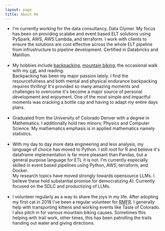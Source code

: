```yaml
---
layout: page
title: About Me
---
```


<ul class="fa-ul">
<li><span class="fa-li"><i class="fa fa-briefcase" aria-hidden="true"></i></span> 
I'm currently working for the data consultancy, Data Clymer. My focus has been
on providing scalabe and event based ELT solutions using PySpark, AWS, AWS Lambda, and
terraform. I work with clients to ensure the solutions are cost effective across the whole
ELT pipeline from infrustructure to pipeline development. Certified in Databricks and Matillion.
</li>
<br>
<li><span class="fa-li"><i class="fa fa-bicycle" aria-hidden="true"></i></span>
My hobbies include <a href="https://benhoffman.net/backpacking">backpacking</a>,
<a href="https://benhoffman.net/mountain_biking">mountain biking</a>,
the occasional walk with my <a href="https://benhoffman.net/cat">cat</a>,
and reading.
<br>
Backpacking has been my major passion lately. I find the resourcefulness and both mental and physical endurance backpacking requires thrilling! It's provided so many amazing moments and challenges to overcome it's become a major source of personal developmemt and enjoyment. One of the most simple and 
impactful moments was cracking a bottle cap and having to adapt my entire days plans.
</li>
<br>
<li><span class="fa-li"><i class="fa fa-university" aria-hidden="true"></i></span>
Graduated from the University of Colorado Denver with a degree in Mathematics.
I additionally hold two minors; Physics and Computer Science. My mathematics
emphasis is in applied mathematics namely statistics. 
</li>
<br>
<li><span class="fa-li"><i class="fa fa-code" aria-hidden="true"></i></span>
With my day to day more data engineering and less analysis, my language of choice has moved to Python.
I still root for R and believe it's dataframe implementation is far more pleasant than Pandas, but a general
purpose language for ETL it is not. I'm currently especially skilled in event based pipelines using Python,
AWS, terraform, and Docker.
<br>
My research topics have moved strongly towards opensource LLMs. I believe these hold substantial promise 
for democratizing AI. Currently focused on the SDLC and productizing of LLMs.
</li>
<br>
<li><span class="fa-li"><i class="fa fa-handshake-o" aria-hidden="true"></i></span>
I volunteer regularly as a way to share the joys in my life. After adopting my first cat in 2018
I've been a regular volunteer for <a href="https://www.rmfr-colorado.org/">RMFR</a>. I generally help with
transporting kittens and working events like Taste of Colorado. 
<br>
I also pitch in for various mountain biking causes. Sometimes this helping
with trail work, other times, this has been patrolling the trails handing out
water and giving directions.
</li>
</ul>
